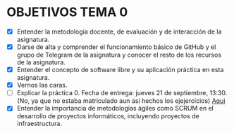 # OBJETIVOS TEMA 0
- [x] Entender la metodología docente, de evaluación y de interacción de la asignatura.  
- [x] Darse de alta y comprender el funcionamiento básico de GitHub y el grupo de Telegram de la asignatura y conocer el resto de los recursos de la asignatura.  
- [x] Entender el concepto de software libre y su aplicación práctica en esta asignatura.  
- [x] Vernos las caras.  
- [ ] Explicar la práctica 0. Fecha de entrega: jueves 21 de septiembre, 13:30.(No, ya que no estaba matriculado aun asi hechos los ejejercicios) [Aqui](https://github.com/CharlySM/IV-CarlosSanchezMartinez/blob/master/EjerciciosTema1.md)  
- [x] Entender la importancia de metodologías ágiles como SCRUM en el desarrollo de proyectos informáticos, incluyendo proyectos de infraestructura.  

